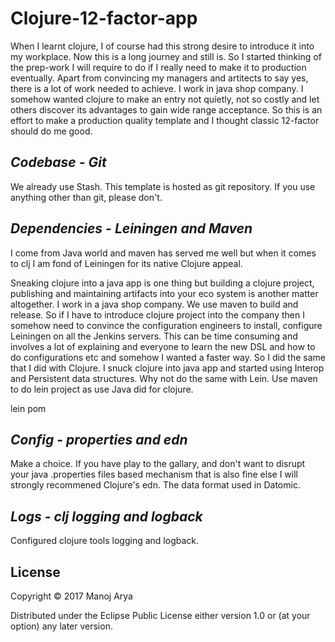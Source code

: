 # Clojure-12-factor-app

When I learnt clojure, I of course had this strong desire to introduce it into my workplace. Now this is a long journey and still is. So I started thinking of the prep-work I will require to do if I really need to make it to production eventually. Apart from convincing my managers and artitects to say yes, there is a lot of work needed to achieve. I work in java shop company. I somehow wanted clojure to make an entry not quietly, not so costly and let others discover its advantages to gain wide range acceptance. So this is an effort to make a production quality template and I thought classic 12-factor should do me good.     

## _Codebase - Git_

We already use Stash. This template is hosted as git repository. If you use anything other than git, please don't. 

## _Dependencies - Leiningen and Maven_

I come from Java world and maven has served me well but when it comes to clj I am fond of Leiningen for its native Clojure appeal.

Sneaking clojure into a java app is one thing but building a clojure project, publishing and maintaining artifacts into your eco system is another matter altogether. I work in a java shop company. We use maven to build and release. So if I have to introduce clojure project into the company then I somehow need to convince the configuration engineers to install, configure Leiningen on all the Jenkins servers. This can be time consuming and involves a lot of explaining and everyone to learn the new DSL and how to do configurations etc and somehow I wanted a faster way. So I did the same that I did with Clojure. I snuck clojure into java app and started using Interop and Persistent data structures. Why not do the same with Lein. Use maven to do lein project as use Java did for clojure.

lein pom

## _Config - properties and edn_

Make a choice. If you have play to the gallary, and don't want to disrupt your java .properties files based mechanism that is also fine else I will strongly recommened Clojure's edn. The data format used in Datomic.


## _Logs - clj logging and logback_

Configured clojure tools logging and logback.

## License

Copyright © 2017 Manoj Arya 

Distributed under the Eclipse Public License either version 1.0 or (at
your option) any later version.
